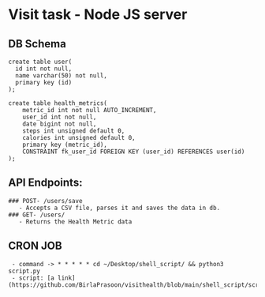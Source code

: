 # Visit task - Node JS server
  ## DB Schema
    create table user(
      id int not null, 
      name varchar(50) not null,
      primary key (id)
    );

    create table health_metrics(
        metric_id int not null AUTO_INCREMENT,
        user_id int not null, 
        date bigint not null,
        steps int unsigned default 0,
        calories int unsigned default 0,
        primary key (metric_id),
        CONSTRAINT fk_user_id FOREIGN KEY (user_id) REFERENCES user(id) 
    );
    
 ## API Endpoints: 
    ### POST- /users/save 
       - Accepts a CSV file, parses it and saves the data in db.
    ### GET- /users/
       - Returns the Health Metric data
       
 ## CRON JOB
     - command -> * * * * * cd ~/Desktop/shell_script/ && python3 script.py
     - script: [a link](https://github.com/BirlaPrasoon/visithealth/blob/main/shell_script/script.py)
